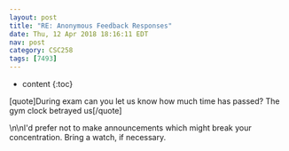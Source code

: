 ```yaml
---
layout: post
title: "RE: Anonymous Feedback Responses"
date: Thu, 12 Apr 2018 18:16:11 EDT
nav: post
category: CSC258
tags: [7493]
---
```


* content
{:toc}

[quote]During exam can you let us know how much time has passed? The gym clock betrayed us[/quote]
<!-- more -->
<p>\n\nI'd prefer not to make announcements which might break your concentration. Bring a watch, if necessary.</p>
